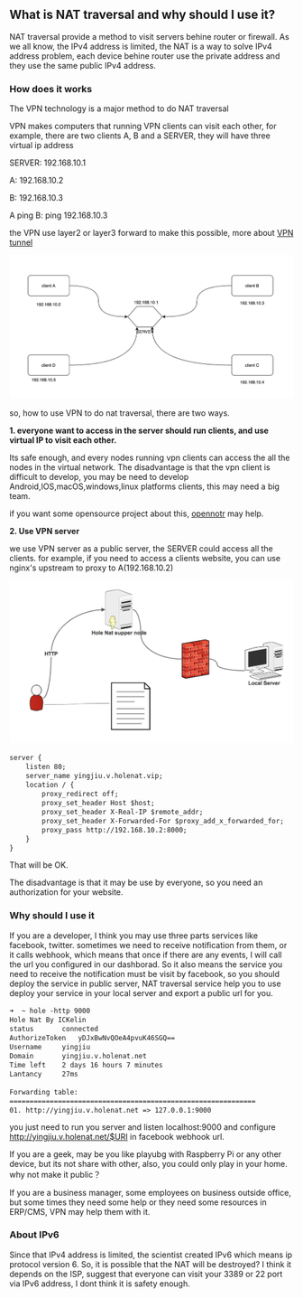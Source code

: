 ## What is NAT traversal and why should I use it?
NAT traversal provide a method to visit servers behine router or firewall. As we all know, the IPv4 address is limited, the NAT is a way to solve IPv4 address problem, each device behine router use the private address and they use the same public IPv4 address.

### How does it works
The VPN technology is a major method to do NAT traversal

VPN makes computers that running VPN clients can visit each other, for example, there are two clients A, B and a SERVER, they will have three virtual ip address 

SERVER: 192.168.10.1

A: 192.168.10.2

B: 192.168.10.3

A ping B: ping 192.168.10.3

the VPN use layer2 or layer3 forward to make this possible, more about [VPN tunnel](https://github.com/ICKelin/gtun)

![vpn](images/vpn.jpg)

so, how to use VPN to do nat traversal, there are two ways.

**1. everyone want to access in the server should run clients, and use virtual IP to visit each other.**

Its safe enough, and every nodes running vpn clients can access the all the nodes in the virtual network. 
The disadvantage is that the vpn client is difficult to develop, you may be need to develop Android,IOS,macOS,windows,linux platforms clients, this may need a big team.

if you want some opensource project about this, [opennotr](https://github.com/ICKelin/opennotr) may help.

**2. Use VPN server**

we use VPN server as a public server, the SERVER could access all the clients. for example, if you need to access a clients website, you can use nginx's upstream to proxy to A(192.168.10.2)

![](images/showcase-http.jpg)

```
server {
	listen 80;
	server_name yingjiu.v.holenat.vip;
	location / {
		proxy_redirect off;
		proxy_set_header Host $host;
		proxy_set_header X-Real-IP $remote_addr;
		proxy_set_header X-Forwarded-For $proxy_add_x_forwarded_for;
		proxy_pass http://192.168.10.2:8000;
	}
}

```
That will be OK.

The disadvantage is that it may be use by everyone, so you need an authorization for your website.

### Why should I use it
If you are a developer, I think you may use three parts services like facebook, twitter. sometimes we need to receive notification from them, or it calls webhook, which means that once if there are any events, I will call the url you configured in our dashborad. So it also means the service you need to receive the notification must be visit by facebook, so you should deploy the service in public server, NAT traversal service help you to use deploy your service in your local server and export a public url for you.

```
➜  ~ hole -http 9000
Hole Nat By ICKelin
status    	 connected
AuthorizeToken	 yDJxBwNvQOeA4pvuK46SGQ==
Username  	 yingjiu
Domain    	 yingjiu.v.holenat.net
Time left 	 2 days 16 hours 7 minutes
Lantancy  	 27ms

Forwarding table:
=============================================================
01. http://yingjiu.v.holenat.net => 127.0.0.1:9000

```

you just need to run you server and listen localhost:9000 and configure http://yingjiu.v.holenat.net/$URI in facebook webhook url.

If you are a geek, may be you like playubg with Raspberry Pi or any other device, but its not share with other, also, you could only play in your home. why not make it public？

If you are a business manager, some employees on business outside office, but some times they need some help or they need some resources in ERP/CMS, VPN may help them with it.

### About IPv6
Since that IPv4 address is limited, the scientist created IPv6 which means ip protocol version 6. So, it is possible that the NAT will be destroyed? I think it depends on the ISP, suggest that everyone can visit your 3389 or 22 port via IPv6 address, I dont think it is safety enough.